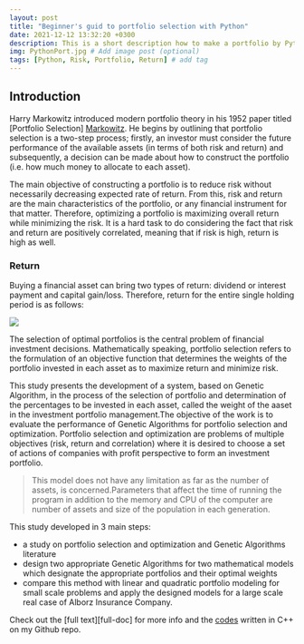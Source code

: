 ```yaml
---
layout: post
title: "Beginner's guid to portfolio selection with Python"
date: 2021-12-12 13:32:20 +0300
description: This is a short description how to make a portfolio by Python. # Add post description (optional)
img: PythonPort.jpg # Add image post (optional)
tags: [Python, Risk, Portfolio, Return] # add tag
---
```


## Introduction
Harry Markowitz introduced modern portfolio theory in his 1952 paper titled [Portfolio Selection] [Markowitz]. He begins by outlining that portfolio selection is a two-step process; firstly, an investor must consider the future performance of the available assets (in terms of both risk and return) and subsequently, a decision can be made about how to construct the portfolio (i.e. how much money to allocate to each asset).

The main objective of constructing a portfolio is to reduce risk without necessarily decreasing expected rate of return. From this, risk and return are the main characteristics of the portfolio, or any financial instrument for that matter. Therefore, optimizing a portfolio is maximizing overall return while minimizing the risk. It is a hard task to do considering the fact that risk and return are positively correlated, meaning that if risk is high, return is high as well.

### Return
Buying a financial asset can bring two types of return: dividend or interest payment and capital gain/loss. Therefore, return for the entire single holding period is as follows:

<img src="https://render.githubusercontent.com/render/math?math=R%20%3D%20capital%20gain%20%2B%20dividend%20yeild%20%3D%20%5Cfrac%7BP_%7Bt%7D-P_%7Bt-1%7D%2BD_%7Bt%7D%7D%7BP_%7Bt-1%7D%7D">





The selection of optimal portfolios is the central problem of financial investment decisions. Mathematically speaking, portfolio selection refers to the formulation of an objective function that determines the weights of the portfolio invested in each asset as to maximize return and minimize risk.

This study presents the development of a system, based on Genetic Algorithm, in the process of the selection of portfolio and determination of the percentages to be invested in each asset, called the weight of the aaset in the investment portfolio management.The objective of the work is to evaluate the performance of Genetic Algorithms for portfolio selection and optimization. Portfolio selection and optimization are problems of multiple objectives (risk, return and correlation) where it is desired to choose a set of actions of companies with profit perspective to form an investment portfolio.

>This model does not have any limitation as far as the number of assets, is concerned.Parameters that affect the time of running the program in addition to the memory and CPU of the computer are number of assets and size of the population in each generation.

This study developed in 3 main steps:
* a study on portfolio selection and optimization and Genetic Algorithms literature
* design two appropriate Genetic Algorithms for two mathematical models which designate the appropriate portfolios and their optimal weights
* compare this method with linear and quadratic portfolio modeling for small scale problems and apply the designed models for a large scale real case of Alborz Insurance Company.


Check out the [full text][full-doc] for more info and the [codes][codes-repo] written in C++ on my Github repo.

[Markowitz]: https://www.math.hkust.edu.hk/~maykwok/courses/ma362/07F/markowitz_JF.pdf
[codes-repo]:   https://github.com/davoodrahmanifard/GA-for-Portfolio-Selection

